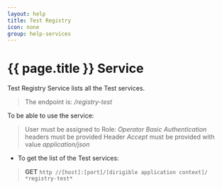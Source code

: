 ```yaml
---
layout: help
title: Test Registry
icon: none
group: help-services
---
```


{{ page.title }} Service
===

Test Registry Service lists all the Test services.

> The endpoint is: */registry-test*

To be able to use the service:

> User must be assigned to Role: *Operator*
> *Basic Authentication* headers must be provided
> Header *Accept* must be provided with value *application/json*

* To get the list of the Test services:

> **GET** `http //[host]:[port]/[dirigible application context]/ *registry-test*`

